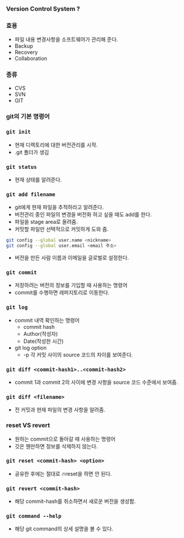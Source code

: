 ### Version Control System ?

### 효용

- 파일 내용 변경사항을 소프트웨어가 관리해 준다.
- Backup
- Recovery
- Collaboration

### 종류

- CVS
- SVN
- GIT

### git의 기본 명령어

### `git init`

- 현재 디렉토리에 대한 버전관리를 시작.
- .git 폴더가 생김

### `git status`

- 현재 상태를 알려준다.

### `git add filename`

- git에게 현재 파일을 추적하라고 알려준다.
- 버전관리 중인 파일의 변경을 버전화 하고 싶을 때도 add를 한다.
- 파일을 stage area로 올려줌.
- 커밋할 파일만 선택적으로 커밋하게 도와 줌.

```bash
git config --global user.name <nickname>
git config --global user.email <email 주소>
```

- 버전을 만든 사람 이름과 이메일을 글로벌로 설정한다.

### `git commit`

- 저장하려는 버전의 정보를 기입할 때 사용하는 명령어
- commit를 수행하면 레퍼지토리로 이동한다.

### `git log`

- commit 내역 확인하는 명령어
  - commit hash
  - Author(작성자)
  - Date(작성한 시간)
- git log option
  - -p 각 커밋 사이의 source 코드의 차이를 보여준다.

### `git diff <commit-hash1>..<commit-hash2>`

- commit 1과 commit 2의 사이에 변경 사항을 source 코드 수준에서 보여줌.

### `git diff <filename>`

- 전 커밋과 현재 파일의 변경 사항을 알려줌.

### reset VS revert

- 원하는 commit으로 돌아갈 때 사용하는 명령어
- 깃은 웬만하면 정보를 삭제하지 않는다.

### `git reset <commit-hash> <option>`

- 공유한 후에는 절대로 🔥reset을 하면 안 된다.

### `git revert <commit-hash>`

- 해당 commit-hash를 취소하면서 새로운 버전을 생성함.

### `git command --help`
- 해당 git command의 상세 설명을 볼 수 있다.